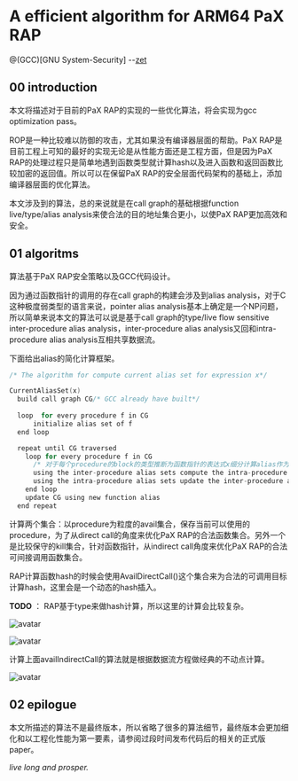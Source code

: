 # A efficient algorithm for ARM64 PaX RAP
@(GCC)[GNU System-Security]
        --[zet](https://github.com/fanfuqiang)

## 00 introduction

本文将描述对于目前的PaX RAP的实现的一些优化算法，将会实现为gcc optimization pass。

ROP是一种比较难以防御的攻击，尤其如果没有编译器层面的帮助。PaX RAP是目前工程上可知的最好的实现无论是从性能方面还是工程方面，但是因为PaX RAP的处理过程只是简单地遇到函数类型就计算hash以及进入函数和返回函数比较加密的返回值。所以可以在保留PaX RAP的安全层面代码架构的基础上，添加编译器层面的优化算法。

本文涉及到的算法，总的来说就是在call graph的基础根据function live/type/alias analysis来使合法的目的地址集合更小，以使PaX RAP更加高效和安全。


## 01 algoritms

算法基于PaX RAP安全策略以及GCC代码设计。

因为通过函数指针的调用的存在call graph的构建会涉及到alias analysis，对于C这种极度弱类型的语言来说，pointer alias analysis基本上确定是一个NP问题，所以简单来说本文的算法可以说是基于call graph的type/live flow sensitive inter-procedure alias analysis，inter-procedure alias analysis又回和intra-procedure alias analysis互相共享数据流。

下面给出alias的简化计算框架。

```c
/* The algorithm for compute current alias set for expression x*/

CurrentAliasSet(x)
  build call graph CG/* GCC already have built*/
  
  loop  for every procedure f in CG
      initialize alias set of f
  end loop

  repeat until CG traversed
    loop for every procedure f in CG
      /* 对于每个procedure的block的类型推断为函数指针的表达式x细分计算alias作为intra-procedure alias sets的一部分*/
      using the inter-procedure alias sets compute the intra-procedure alias sets
      using the intra-procedure alias sets update the inter-procedure alias sets
    end loop
    update CG using new function alias
  end repeat
```

计算两个集合：以procedure为粒度的avail集合，保存当前可以使用的procedure，为了从direct call的角度来优化PaX RAP的合法函数集合。另外一个是比较保守的kill集合，针对函数指针，从indirect call角度来优化PaX RAP的合法可间接调用函数集合。

RAP计算函数hash的时候会使用AvailDirectCall()这个集合来为合法的可调用目标计算hash，这里会是一个动态的hash插入。

**TODO** ：
RAP基于type来做hash计算，所以这里的计算会比较复杂。

![avatar](https://github.com/hardenedlinux/ARM64-RAP-explore/raw/master/resources/adc.png)

![avatar](https://github.com/hardenedlinux/ARM64-RAP-explore/tree/master/resources/idc.png)

计算上面availIndirectCall的算法就是根据数据流方程做经典的不动点计算。

![avatar](https://github.com/hardenedlinux/ARM64-RAP-explore/tree/master/resources/aa.png)


## 02 epilogue

本文所描述的算法不是最终版本，所以省略了很多的算法细节，最终版本会更加细化和以工程化性能为第一要素，请参阅过段时间发布代码后的相关的正式版paper。

*live long and prosper.*
